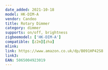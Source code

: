 ```yaml
---
date_added: 2021-10-18
model: HK-DIM-A
vendor: Candeo
title: Rotary Dimmer
category: dimmer
supports: on/off, brightness
zigbeemodel: ['HK-DIM-A']
compatible: [z2m][zha]
mlink: 
link: https://www.amazon.co.uk/dp/B091HP42S8
link3: 
EAN: 5065004923019
---
```

